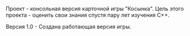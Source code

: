 Проект - консольная версия карточной игры "Косынка".
Цель этого проекта - оценить свои знания спустя пару лет изучения C++.

Версия 1.0 - Создана работающая версия игры.
